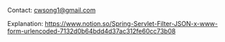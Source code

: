 Contact: cwsong1@gmail.com

Explanation: https://www.notion.so/Spring-Servlet-Filter-JSON-x-www-form-urlencoded-7132d0b64bdd4d37ac312fe60cc73b08
